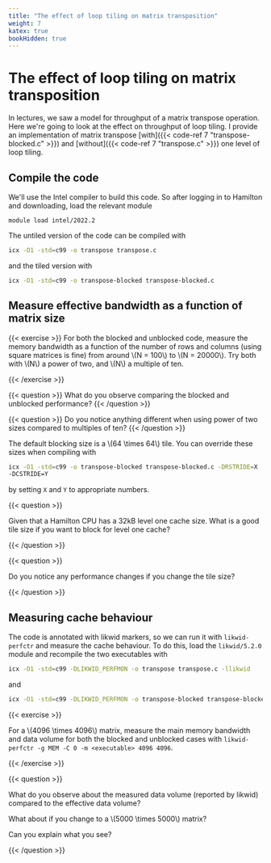 ```yaml
---
title: "The effect of loop tiling on matrix transposition"
weight: 7
katex: true
bookHidden: true
---
```


# The effect of loop tiling on matrix transposition

In lectures, we saw a model for throughput of a matrix transpose
operation. Here we're going to look at the effect on throughput of
loop tiling. I provide an implementation of matrix transpose
[with]({{< code-ref 7 "transpose-blocked.c" >}}) and [without]({{<
code-ref 7 "transpose.c" >}}) one level of loop tiling.

## Compile the code

We'll use the Intel compiler to build this code. So after logging in
to Hamilton and downloading, load the relevant module

```
module load intel/2022.2
```

The untiled version of the code can be compiled with
```sh
icx -O1 -std=c99 -o transpose transpose.c
```
and the tiled version with
```sh
icx -O1 -std=c99 -o transpose-blocked transpose-blocked.c
```

## Measure effective bandwidth as a function of matrix size

{{< exercise >}}
For both the blocked and unblocked code, measure the memory bandwidth
as a function of the number of rows and columns (using square matrices
is fine) from around \\(N = 100\\) to \\(N = 20000\\). Try both with \\(N\\)
a power of two, and \\(N\\) a multiple of ten.

{{< /exercise >}}

{{< question >}}
What do you observe comparing the blocked and unblocked performance?
{{< /question >}}

{{< question >}}
Do you notice anything different when using power of two sizes
compared to multiples of ten?
{{< /question >}}

The default blocking size is a \\(64 \times 64\\) tile. You can
override these sizes when compiling with
```sh
icx -O1 -std=c99 -o transpose-blocked transpose-blocked.c -DRSTRIDE=X
-DCSTRIDE=Y
```
by setting `X` and `Y` to appropriate numbers.

{{< question >}}

Given that a Hamilton CPU has a 32kB level one cache size. What is a
good tile size if you want to block for level one cache?

{{< /question >}}

{{< question >}}

Do you notice any performance changes if you change the tile size?

{{< /question >}}

## Measuring cache behaviour

The code is annotated with likwid markers, so we can run it with
`likwid-perfctr` and measure the cache behaviour. To do this, load the
`likwid/5.2.0` module and recompile the two executables with
```sh
icx -O1 -std=c99 -DLIKWID_PERFMON -o transpose transpose.c -llikwid
```
and
```sh
icx -O1 -std=c99 -DLIKWID_PERFMON -o transpose-blocked transpose-blocked.c -llikwid
```

{{< exercise >}}

For a \\(4096 \times 4096\\) matrix, measure the main memory bandwidth
and data volume for both the blocked and unblocked cases with
`likwid-perfctr -g MEM -C 0 -m <executable> 4096 4096`.

{{< /exercise >}}

{{< question >}}

What do you observe about the measured data volume (reported by
likwid) compared to the effective data volume?

What about if you change to a \\(5000 \times 5000\\) matrix?

Can you explain what you see?

{{< /question >}}

